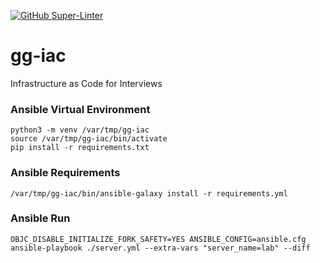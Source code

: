 [![GitHub Super-Linter](https://github.com/mlintern/gg-iac/workflows/Lint%20Code%20Base/badge.svg)](https://github.com/marketplace/actions/super-linter)

# gg-iac
Infrastructure as Code for Interviews

### Ansible Virtual Environment

```
python3 -m venv /var/tmp/gg-iac
source /var/tmp/gg-iac/bin/activate
pip install -r requirements.txt
```

### Ansible Requirements

```
/var/tmp/gg-iac/bin/ansible-galaxy install -r requirements.yml
```

### Ansible Run

```
OBJC_DISABLE_INITIALIZE_FORK_SAFETY=YES ANSIBLE_CONFIG=ansible.cfg ansible-playbook ./server.yml --extra-vars "server_name=lab" --diff
```
